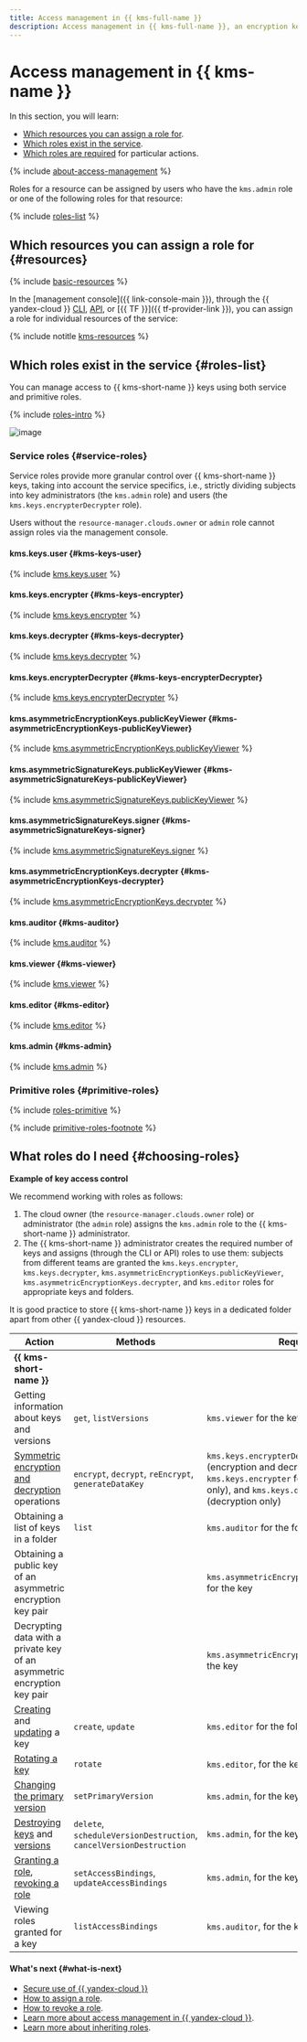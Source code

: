 ```yaml
---
title: Access management in {{ kms-full-name }}
description: Access management in {{ kms-full-name }}, an encryption key management system. This section describes the resources for which you can assign a role, the roles existing in the service, and the roles required to perform a particular action.
---
```


# Access management in {{ kms-name }}

In this section, you will learn:
* [Which resources you can assign a role for](#resources).
* [Which roles exist in the service](#roles-list).
* [Which roles are required](#choosing-roles) for particular actions.

{% include [about-access-management](../../_includes/iam/about-access-management.md) %}

Roles for a resource can be assigned by users who have the `kms.admin` role or one of the following roles for that resource:

{% include [roles-list](../../_includes/iam/roles-list.md) %}

## Which resources you can assign a role for {#resources}

{% include [basic-resources](../../_includes/iam/basic-resources-for-access-control.md) %}

In the [management console]({{ link-console-main }}), through the {{ yandex-cloud }} [CLI](../../cli/cli-ref/kms/cli-ref/index.md), [API](../api-ref/authentication.md), or [{{ TF }}]({{ tf-provider-link }}), you can assign a role for individual resources of the service:

{% include notitle [kms-resources](../../_includes/iam/resources-with-access-control/kms.md) %}

## Which roles exist in the service {#roles-list}

You can manage access to {{ kms-short-name }} keys using both service and primitive roles.

{% include [roles-intro](../../_includes/roles-intro.md) %}

![image](../../_assets/kms/service-roles-hierarchy.svg)

### Service roles {#service-roles}

Service roles provide more granular control over {{ kms-short-name }} keys, taking into account the service specifics, i.e., strictly dividing subjects into key administrators (the `kms.admin` role) and users (the `kms.keys.encrypterDecrypter` role).

Users without the `resource-manager.clouds.owner` or `admin` role cannot assign roles via the management console.

#### kms.keys.user {#kms-keys-user}

{% include [kms.keys.user](../../_roles/kms/keys/user.md) %}

#### kms.keys.encrypter {#kms-keys-encrypter}

{% include [kms.keys.encrypter](../../_roles/kms/keys/encrypter.md) %}

#### kms.keys.decrypter {#kms-keys-decrypter}

{% include [kms.keys.decrypter](../../_roles/kms/keys/decrypter.md) %}

#### kms.keys.encrypterDecrypter {#kms-keys-encrypterDecrypter}

{% include [kms.keys.encrypterDecrypter](../../_roles/kms/keys/encrypterDecrypter.md) %}

#### kms.asymmetricEncryptionKeys.publicKeyViewer {#kms-asymmetricEncryptionKeys-publicKeyViewer}

{% include [kms.asymmetricEncryptionKeys.publicKeyViewer](../../_roles/kms/asymmetricEncryptionKeys/publicKeyViewer.md) %}

#### kms.asymmetricSignatureKeys.publicKeyViewer {#kms-asymmetricSignatureKeys-publicKeyViewer}

{% include [kms.asymmetricSignatureKeys.publicKeyViewer](../../_roles/kms/asymmetricSignatureKeys/publicKeyViewer.md) %}

#### kms.asymmetricSignatureKeys.signer {#kms-asymmetricSignatureKeys-signer}

{% include [kms.asymmetricSignatureKeys.signer](../../_roles/kms/asymmetricSignatureKeys/signer.md) %}

#### kms.asymmetricEncryptionKeys.decrypter {#kms-asymmetricEncryptionKeys-decrypter}

{% include [kms.asymmetricEncryptionKeys.decrypter](../../_roles/kms/asymmetricEncryptionKeys/decrypter.md) %}

#### kms.auditor {#kms-auditor}

{% include [kms.auditor](../../_roles/kms/auditor.md) %}

#### kms.viewer {#kms-viewer}

{% include [kms.viewer](../../_roles/kms/viewer.md) %}

#### kms.editor {#kms-editor}

{% include [kms.editor](../../_roles/kms/editor.md) %}

#### kms.admin {#kms-admin}

{% include [kms.admin](../../_roles/kms/admin.md) %}

### Primitive roles {#primitive-roles}

{% include [roles-primitive](../../_includes/roles-primitive.md) %}

{% include [primitive-roles-footnote](../../_includes/primitive-roles-footnote.md) %}

## What roles do I need {#choosing-roles}

**Example of key access control**

We recommend working with roles as follows:
1. The cloud owner (the `resource-manager.clouds.owner` role) or administrator (the `admin` role) assigns the `kms.admin` role to the {{ kms-short-name }} administrator. 
1. The {{ kms-short-name }} administrator creates the required number of keys and assigns (through the CLI or API) roles to use them: subjects from different teams are granted the `kms.keys.encrypter`, `kms.keys.decrypter`, `kms.asymmetricEncryptionKeys.publicKeyViewer`, `kms.asymmetricEncryptionKeys.decrypter`, and `kms.editor` roles for appropriate keys and folders.

It is good practice to store {{ kms-short-name }} keys in a dedicated folder apart from other {{ yandex-cloud }} resources.

Action | Methods | Required roles
----- | ----- | -----
**{{ kms-short-name }}** | | 
Getting information about keys and versions | `get`, `listVersions` | `kms.viewer` for the key for the folder
[Symmetric encryption and decryption](../api-ref/SymmetricCrypto/) operations | `encrypt`, `decrypt`, `reEncrypt`, `generateDataKey` | `kms.keys.encrypterDecrypter` for the key (encryption and decryption), `kms.keys.encrypter` for the key (encryption only), and `kms.keys.decrypter` for the key (decryption only)
Obtaining a list of keys in a folder | `list` | `kms.auditor` for the folder
Obtaining a public key of an asymmetric encryption key pair | | `kms.asymmetricEncryptionKeys.publicKeyViewer`, for the key
Decrypting data with a private key of an asymmetric encryption key pair | | `kms.asymmetricEncryptionKeys.decrypter`, for the key
[Creating](../operations/key.md#create) and [updating](../operations/key.md#update) a key | `create`, `update` | `kms.editor` for the folder
[Rotating a key](../operations/key.md#rotate) | `rotate` | `kms.editor`, for the key
[Changing the primary version](../operations/version.md#make-primary) | `setPrimaryVersion` | `kms.admin`, for the key
[Destroying keys](../operations/key.md#delete) and [versions](../operations/version.md#delete)| `delete`, `scheduleVersionDestruction`, `cancelVersionDestruction` | `kms.admin`, for the key
[Granting a role](../../iam/operations/roles/grant.md), [revoking a role](../../iam/operations/roles/revoke.md) | `setAccessBindings`, `updateAccessBindings` | `kms.admin`, for the key
Viewing roles granted for a key | `listAccessBindings` | `kms.auditor`, for the key

#### What's next {#what-is-next}

* [Secure use of {{ yandex-cloud }}](../../iam/best-practices/using-iam-securely.md)
* [How to assign a role](../../iam/operations/roles/grant.md).
* [How to revoke a role](../../iam/operations/roles/revoke.md).
* [Learn more about access management in {{ yandex-cloud }}](../../iam/concepts/access-control/index.md).
* [Learn more about inheriting roles](../../resource-manager/concepts/resources-hierarchy.md#access-rights-inheritance).
